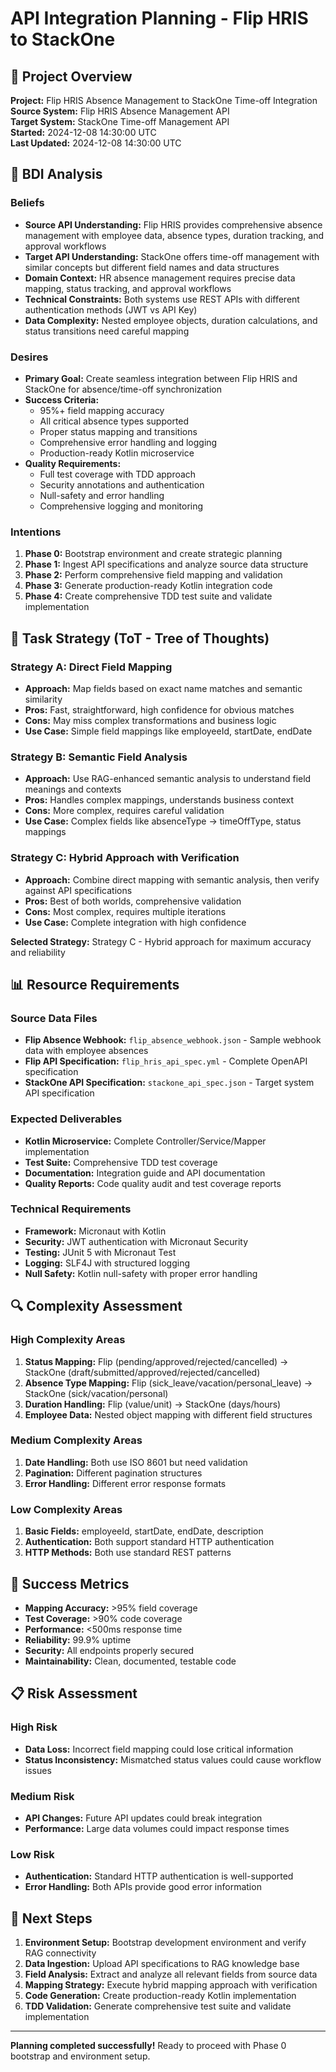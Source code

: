 # API Integration Planning - Flip HRIS to StackOne

## 🎯 Project Overview

**Project:** Flip HRIS Absence Management to StackOne Time-off Integration  
**Source System:** Flip HRIS Absence Management API  
**Target System:** StackOne Time-off Management API  
**Started:** 2024-12-08 14:30:00 UTC  
**Last Updated:** 2024-12-08 14:30:00 UTC

## 🧠 BDI Analysis

### Beliefs
- **Source API Understanding:** Flip HRIS provides comprehensive absence management with employee data, absence types, duration tracking, and approval workflows
- **Target API Understanding:** StackOne offers time-off management with similar concepts but different field names and data structures
- **Domain Context:** HR absence management requires precise data mapping, status tracking, and approval workflows
- **Technical Constraints:** Both systems use REST APIs with different authentication methods (JWT vs API Key)
- **Data Complexity:** Nested employee objects, duration calculations, and status transitions need careful mapping

### Desires
- **Primary Goal:** Create seamless integration between Flip HRIS and StackOne for absence/time-off synchronization
- **Success Criteria:** 
  - 95%+ field mapping accuracy
  - All critical absence types supported
  - Proper status mapping and transitions
  - Comprehensive error handling and logging
  - Production-ready Kotlin microservice
- **Quality Requirements:**
  - Full test coverage with TDD approach
  - Security annotations and authentication
  - Null-safety and error handling
  - Comprehensive logging and monitoring

### Intentions
1. **Phase 0:** Bootstrap environment and create strategic planning
2. **Phase 1:** Ingest API specifications and analyze source data structure
3. **Phase 2:** Perform comprehensive field mapping and validation
4. **Phase 3:** Generate production-ready Kotlin integration code
5. **Phase 4:** Create comprehensive TDD test suite and validate implementation

## 🌳 Task Strategy (ToT - Tree of Thoughts)

### Strategy A: Direct Field Mapping
- **Approach:** Map fields based on exact name matches and semantic similarity
- **Pros:** Fast, straightforward, high confidence for obvious matches
- **Cons:** May miss complex transformations and business logic
- **Use Case:** Simple field mappings like employeeId, startDate, endDate

### Strategy B: Semantic Field Analysis
- **Approach:** Use RAG-enhanced semantic analysis to understand field meanings and contexts
- **Pros:** Handles complex mappings, understands business context
- **Cons:** More complex, requires careful validation
- **Use Case:** Complex fields like absenceType → timeOffType, status mappings

### Strategy C: Hybrid Approach with Verification
- **Approach:** Combine direct mapping with semantic analysis, then verify against API specifications
- **Pros:** Best of both worlds, comprehensive validation
- **Cons:** Most complex, requires multiple iterations
- **Use Case:** Complete integration with high confidence

**Selected Strategy:** Strategy C - Hybrid approach for maximum accuracy and reliability

## 📊 Resource Requirements

### Source Data Files
- **Flip Absence Webhook:** `flip_absence_webhook.json` - Sample webhook data with employee absences
- **Flip API Specification:** `flip_hris_api_spec.yml` - Complete OpenAPI specification
- **StackOne API Specification:** `stackone_api_spec.json` - Target system API specification

### Expected Deliverables
- **Kotlin Microservice:** Complete Controller/Service/Mapper implementation
- **Test Suite:** Comprehensive TDD test coverage
- **Documentation:** Integration guide and API documentation
- **Quality Reports:** Code quality audit and test coverage reports

### Technical Requirements
- **Framework:** Micronaut with Kotlin
- **Security:** JWT authentication with Micronaut Security
- **Testing:** JUnit 5 with Micronaut Test
- **Logging:** SLF4J with structured logging
- **Null Safety:** Kotlin null-safety with proper error handling

## 🔍 Complexity Assessment

### High Complexity Areas
1. **Status Mapping:** Flip (pending/approved/rejected/cancelled) → StackOne (draft/submitted/approved/rejected/cancelled)
2. **Absence Type Mapping:** Flip (sick_leave/vacation/personal_leave) → StackOne (sick/vacation/personal)
3. **Duration Handling:** Flip (value/unit) → StackOne (days/hours)
4. **Employee Data:** Nested object mapping with different field structures

### Medium Complexity Areas
1. **Date Handling:** Both use ISO 8601 but need validation
2. **Pagination:** Different pagination structures
3. **Error Handling:** Different error response formats

### Low Complexity Areas
1. **Basic Fields:** employeeId, startDate, endDate, description
2. **Authentication:** Both support standard HTTP authentication
3. **HTTP Methods:** Both use standard REST patterns

## 🎯 Success Metrics

- **Mapping Accuracy:** >95% field coverage
- **Test Coverage:** >90% code coverage
- **Performance:** <500ms response time
- **Reliability:** 99.9% uptime
- **Security:** All endpoints properly secured
- **Maintainability:** Clean, documented, testable code

## 📋 Risk Assessment

### High Risk
- **Data Loss:** Incorrect field mapping could lose critical information
- **Status Inconsistency:** Mismatched status values could cause workflow issues

### Medium Risk
- **API Changes:** Future API updates could break integration
- **Performance:** Large data volumes could impact response times

### Low Risk
- **Authentication:** Standard HTTP authentication is well-supported
- **Error Handling:** Both APIs provide good error information

## 🚀 Next Steps

1. **Environment Setup:** Bootstrap development environment and verify RAG connectivity
2. **Data Ingestion:** Upload API specifications to RAG knowledge base
3. **Field Analysis:** Extract and analyze all relevant fields from source data
4. **Mapping Strategy:** Execute hybrid mapping approach with verification
5. **Code Generation:** Create production-ready Kotlin implementation
6. **TDD Validation:** Generate comprehensive test suite and validate implementation

---

**Planning completed successfully!** Ready to proceed with Phase 0 bootstrap and environment setup.